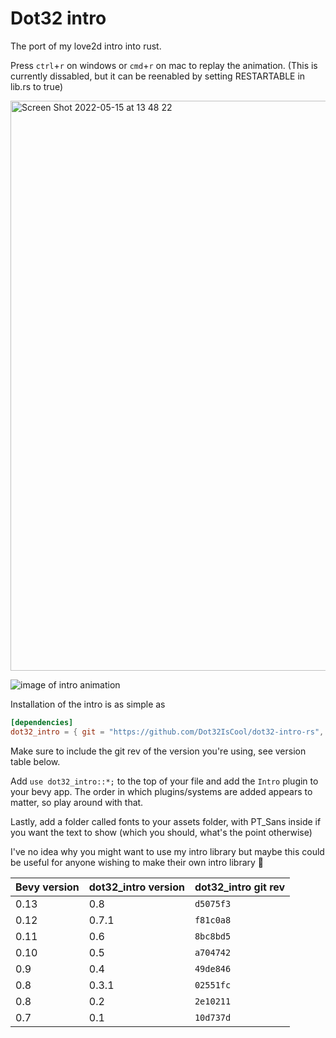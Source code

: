 # Dot32 intro

The port of my love2d intro into rust. 

Press `ctrl`+`r` on windows or `cmd`+`r` on mac to replay the animation. (This is currently dissabled, but it can be reenabled by setting RESTARTABLE in lib.rs to true)

<img width="912" alt="Screen Shot 2022-05-15 at 13 48 22" src="https://user-images.githubusercontent.com/61964090/168459582-38e43c84-8312-462d-8010-85e50251589c.png">

![image of intro animation](https://user-images.githubusercontent.com/61964090/168785042-728b8934-35aa-4af1-9c49-8634f00d8ce3.gif)

Installation of the intro is as simple as 
```toml
[dependencies]
dot32_intro = { git = "https://github.com/Dot32IsCool/dot32-intro-rs", rev = "ca092d5"}
```
Make sure to include the git rev of the version you're using, see version table below.

Add `use dot32_intro::*;` to the top of your file and add the `Intro` plugin to your bevy app. The order in which plugins/systems are added appears to matter, so play around with that. <br>

Lastly, add a folder called fonts to your assets folder, with PT_Sans inside if you want the text to show (which you should, what's the point otherwise)

I've no idea why you might want to use my intro library but maybe this could be useful for anyone wishing to make their own intro library 🗿

|Bevy version|dot32_intro version|dot32_intro git rev 
|---|---|---|
|0.13|0.8|`d5075f3`
|0.12|0.7.1|`f81c0a8`
|0.11|0.6|`8bc8bd5`
|0.10|0.5|`a704742`
|0.9|0.4|`49de846`
|0.8|0.3.1|`02551fc`
|0.8|0.2|`2e10211`
|0.7|0.1|`10d737d`
